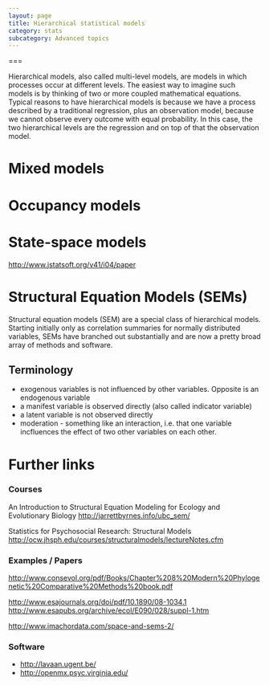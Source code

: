 ```yaml
---
layout: page
title: Hierarchical statistical models
category: stats
subcategory: Advanced topics
---
```

===

Hierarchical models, also called multi-level models, are models in which processes occur at different levels. The easiest way to imagine such models is by thinking of two or more coupled mathematical equations. Typical reasons to have hierarchical models is because we have a process described by a traditional regression, plus an observation model, because we cannot observe every outcome with equal probability. In this case, the two hierarchical levels are the regression and on top of that the observation model.



# Mixed models

# Occupancy models

# State-space models


http://www.jstatsoft.org/v41/i04/paper



# Structural Equation Models (SEMs)

Structural equation models (SEM) are a special class of hierarchical models. Starting initially only as correlation summaries for normally distributed variables, SEMs have branched out substantially and are now a pretty broad array of methods and software.



## Terminology 

- exogenous variables is not influenced by other variables. Opposite is an endogenous variable
- a manifest variable is observed directly (also called indicator variable)
- a latent variable is not observed directly
- moderation - something like an interaction, i.e. that one variable incfluences the effect of two other variables on each other. 


# Further links 

### Courses

An Introduction to Structural Equation Modeling for Ecology and Evolutionary Biology http://jarrettbyrnes.info/ubc_sem/

Statistics for Psychosocial Research: Structural Models http://ocw.jhsph.edu/courses/structuralmodels/lectureNotes.cfm

### Examples / Papers

http://www.consevol.org/pdf/Books/Chapter%208%20Modern%20Phylogenetic%20Comparative%20Methods%20book.pdf


http://www.esajournals.org/doi/pdf/10.1890/08-1034.1
http://www.esapubs.org/archive/ecol/E090/028/suppl-1.htm

http://www.imachordata.com/space-and-sems-2/


### Software

- http://lavaan.ugent.be/
- http://openmx.psyc.virginia.edu/

